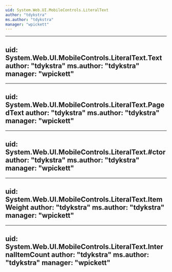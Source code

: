 ```yaml
---
uid: System.Web.UI.MobileControls.LiteralText
author: "tdykstra"
ms.author: "tdykstra"
manager: "wpickett"
---
```


---
uid: System.Web.UI.MobileControls.LiteralText.Text
author: "tdykstra"
ms.author: "tdykstra"
manager: "wpickett"
---

---
uid: System.Web.UI.MobileControls.LiteralText.PagedText
author: "tdykstra"
ms.author: "tdykstra"
manager: "wpickett"
---

---
uid: System.Web.UI.MobileControls.LiteralText.#ctor
author: "tdykstra"
ms.author: "tdykstra"
manager: "wpickett"
---

---
uid: System.Web.UI.MobileControls.LiteralText.ItemWeight
author: "tdykstra"
ms.author: "tdykstra"
manager: "wpickett"
---

---
uid: System.Web.UI.MobileControls.LiteralText.InternalItemCount
author: "tdykstra"
ms.author: "tdykstra"
manager: "wpickett"
---
